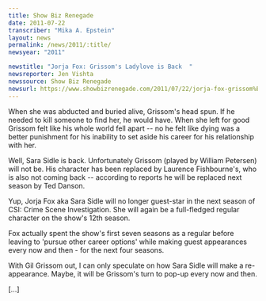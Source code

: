 ```yaml
---
title: Show Biz Renegade
date: 2011-07-22
transcriber: "Mika A. Epstein"
layout: news
permalink: /news/2011/:title/
newsyear: "2011"

newstitle: "Jorja Fox: Grissom's Ladylove is Back  "
newsreporter: Jen Vishta
newssource: Show Biz Renegade
newsurl: https://www.showbizrenegade.com/2011/07/22/jorja-fox-grissom%E2%80%99s-ladylove-is-back/7124
---
```


When she was abducted and buried alive, Grissom's head spun. If he needed to kill someone to find her, he would have. When she left for good Grissom felt like his whole world fell apart -- no he felt like dying was a better punishment for his inability to set aside his career for his relationship with her.

Well, Sara Sidle is back. Unfortunately Grissom (played by William Petersen) will not be. His character has been replaced by Laurence Fishbourne's, who is also not coming back -- according to reports he will be replaced next season by Ted Danson.

Yup, Jorja Fox aka Sara Sidle will no longer guest-star in the next season of CSI: Crime Scene Investigation. She will again be a full-fledged regular character on the show's 12th season.

Fox actually spent the show's first seven seasons as a regular before leaving to 'pursue other career options' while making guest appearances every now and then - for the next four seasons.

With Gil Grissom out, I can only speculate on how Sara Sidle will make a re-appearance. Maybe, it will be Grissom's turn to pop-up every now and then.

[...]

